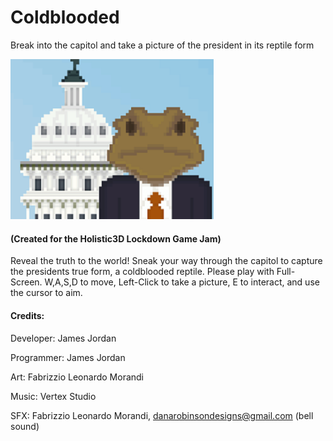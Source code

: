 # Coldblooded
Break into the capitol and take a picture of the president in its reptile form

<img src="coldbloodedIcon.png" width="325">

#### (Created for the Holistic3D Lockdown Game Jam)

Reveal the truth to the world! Sneak your way through the capitol to capture the presidents true form, a coldblooded reptile. Please play with Full-Screen. W,A,S,D to move, Left-Click to take a picture, E to interact, and use the cursor to aim.

#### Credits: 

Developer: James Jordan

Programmer: James Jordan

Art: Fabrizzio Leonardo Morandi

Music: Vertex Studio

SFX: Fabrizzio Leonardo Morandi, danarobinsondesigns@gmail.com (bell sound)
